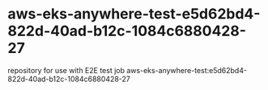 # aws-eks-anywhere-test-e5d62bd4-822d-40ad-b12c-1084c6880428-27
repository for use with E2E test job aws-eks-anywhere-test:e5d62bd4-822d-40ad-b12c-1084c6880428-27
